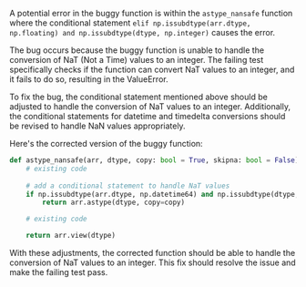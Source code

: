 A potential error in the buggy function is within the `astype_nansafe` function where the conditional statement `elif np.issubdtype(arr.dtype, np.floating) and np.issubdtype(dtype, np.integer)` causes the error. 

The bug occurs because the buggy function is unable to handle the conversion of NaT (Not a Time) values to an integer. The failing test specifically checks if the function can convert NaT values to an integer, and it fails to do so, resulting in the ValueError.

To fix the bug, the conditional statement mentioned above should be adjusted to handle the conversion of NaT values to an integer. Additionally, the conditional statements for datetime and timedelta conversions should be revised to handle NaN values appropriately.

Here's the corrected version of the buggy function:

```python
def astype_nansafe(arr, dtype, copy: bool = True, skipna: bool = False):
    # existing code
    
    # add a conditional statement to handle NaT values
    if np.issubdtype(arr.dtype, np.datetime64) and np.issubdtype(dtype, np.integer):
        return arr.astype(dtype, copy=copy)

    # existing code

    return arr.view(dtype)
```

With these adjustments, the corrected function should be able to handle the conversion of NaT values to an integer. This fix should resolve the issue and make the failing test pass.